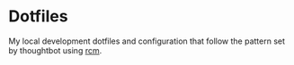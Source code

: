 # Dotfiles

My local development dotfiles and configuration that follow the pattern set by
thoughtbot using [rcm](https://github.com/thoughtbot/rcm).
